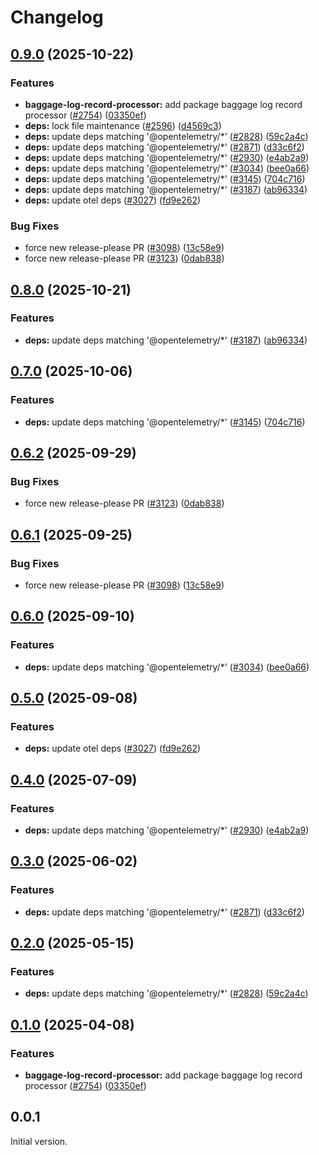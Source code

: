 <!-- markdownlint-disable MD007 MD034 -->
# Changelog

## [0.9.0](https://github.com/haruelrovix/opentelemetry-js-contrib/compare/baggage-log-record-processor-v0.8.0...baggage-log-record-processor-v0.9.0) (2025-10-22)


### Features

* **baggage-log-record-processor:** add package baggage log record processor ([#2754](https://github.com/haruelrovix/opentelemetry-js-contrib/issues/2754)) ([03350ef](https://github.com/haruelrovix/opentelemetry-js-contrib/commit/03350efea65a9c13dcb32d01fc9d41b008723152))
* **deps:** lock file maintenance ([#2596](https://github.com/haruelrovix/opentelemetry-js-contrib/issues/2596)) ([d4569c3](https://github.com/haruelrovix/opentelemetry-js-contrib/commit/d4569c315161a6ad6ce1a3e428262fdcc5ed8e4d))
* **deps:** update deps matching '@opentelemetry/*' ([#2828](https://github.com/haruelrovix/opentelemetry-js-contrib/issues/2828)) ([59c2a4c](https://github.com/haruelrovix/opentelemetry-js-contrib/commit/59c2a4c002992518da2d91b4ceb24f8479ad2346))
* **deps:** update deps matching '@opentelemetry/*' ([#2871](https://github.com/haruelrovix/opentelemetry-js-contrib/issues/2871)) ([d33c6f2](https://github.com/haruelrovix/opentelemetry-js-contrib/commit/d33c6f232a3c5673e618fa62692d2d3bbfe4c0fc))
* **deps:** update deps matching '@opentelemetry/*' ([#2930](https://github.com/haruelrovix/opentelemetry-js-contrib/issues/2930)) ([e4ab2a9](https://github.com/haruelrovix/opentelemetry-js-contrib/commit/e4ab2a932084016f9750bd09d3f9a469c44628ea))
* **deps:** update deps matching '@opentelemetry/*' ([#3034](https://github.com/haruelrovix/opentelemetry-js-contrib/issues/3034)) ([bee0a66](https://github.com/haruelrovix/opentelemetry-js-contrib/commit/bee0a66ef825145fb1a9b172c3468ccf0c97a820))
* **deps:** update deps matching '@opentelemetry/*' ([#3145](https://github.com/haruelrovix/opentelemetry-js-contrib/issues/3145)) ([704c716](https://github.com/haruelrovix/opentelemetry-js-contrib/commit/704c7161f782590d7b644ab607b5f9c29cdfd63f))
* **deps:** update deps matching '@opentelemetry/*' ([#3187](https://github.com/haruelrovix/opentelemetry-js-contrib/issues/3187)) ([ab96334](https://github.com/haruelrovix/opentelemetry-js-contrib/commit/ab9633455794de79964e60775c804791d19259bc))
* **deps:** update otel deps ([#3027](https://github.com/haruelrovix/opentelemetry-js-contrib/issues/3027)) ([fd9e262](https://github.com/haruelrovix/opentelemetry-js-contrib/commit/fd9e262fabf4e8fd8e246b8967892fa26442968a))


### Bug Fixes

* force new release-please PR ([#3098](https://github.com/haruelrovix/opentelemetry-js-contrib/issues/3098)) ([13c58e9](https://github.com/haruelrovix/opentelemetry-js-contrib/commit/13c58e9ad77b266a03e34ffd4b61ab18c86f9d73))
* force new release-please PR ([#3123](https://github.com/haruelrovix/opentelemetry-js-contrib/issues/3123)) ([0dab838](https://github.com/haruelrovix/opentelemetry-js-contrib/commit/0dab8383b5349e21a968fe2cedd8a6e2243f86d0))

## [0.8.0](https://github.com/open-telemetry/opentelemetry-js-contrib/compare/baggage-log-record-processor-v0.7.0...baggage-log-record-processor-v0.8.0) (2025-10-21)


### Features

* **deps:** update deps matching '@opentelemetry/*' ([#3187](https://github.com/open-telemetry/opentelemetry-js-contrib/issues/3187)) ([ab96334](https://github.com/open-telemetry/opentelemetry-js-contrib/commit/ab9633455794de79964e60775c804791d19259bc))

## [0.7.0](https://github.com/open-telemetry/opentelemetry-js-contrib/compare/baggage-log-record-processor-v0.6.2...baggage-log-record-processor-v0.7.0) (2025-10-06)


### Features

* **deps:** update deps matching '@opentelemetry/*' ([#3145](https://github.com/open-telemetry/opentelemetry-js-contrib/issues/3145)) ([704c716](https://github.com/open-telemetry/opentelemetry-js-contrib/commit/704c7161f782590d7b644ab607b5f9c29cdfd63f))

## [0.6.2](https://github.com/open-telemetry/opentelemetry-js-contrib/compare/baggage-log-record-processor-v0.6.1...baggage-log-record-processor-v0.6.2) (2025-09-29)


### Bug Fixes

* force new release-please PR ([#3123](https://github.com/open-telemetry/opentelemetry-js-contrib/issues/3123)) ([0dab838](https://github.com/open-telemetry/opentelemetry-js-contrib/commit/0dab8383b5349e21a968fe2cedd8a6e2243f86d0))

## [0.6.1](https://github.com/open-telemetry/opentelemetry-js-contrib/compare/baggage-log-record-processor-v0.6.0...baggage-log-record-processor-v0.6.1) (2025-09-25)


### Bug Fixes

* force new release-please PR ([#3098](https://github.com/open-telemetry/opentelemetry-js-contrib/issues/3098)) ([13c58e9](https://github.com/open-telemetry/opentelemetry-js-contrib/commit/13c58e9ad77b266a03e34ffd4b61ab18c86f9d73))

## [0.6.0](https://github.com/open-telemetry/opentelemetry-js-contrib/compare/baggage-log-record-processor-v0.5.0...baggage-log-record-processor-v0.6.0) (2025-09-10)


### Features

* **deps:** update deps matching '@opentelemetry/*' ([#3034](https://github.com/open-telemetry/opentelemetry-js-contrib/issues/3034)) ([bee0a66](https://github.com/open-telemetry/opentelemetry-js-contrib/commit/bee0a66ef825145fb1a9b172c3468ccf0c97a820))

## [0.5.0](https://github.com/open-telemetry/opentelemetry-js-contrib/compare/baggage-log-record-processor-v0.4.0...baggage-log-record-processor-v0.5.0) (2025-09-08)


### Features

* **deps:** update otel deps ([#3027](https://github.com/open-telemetry/opentelemetry-js-contrib/issues/3027)) ([fd9e262](https://github.com/open-telemetry/opentelemetry-js-contrib/commit/fd9e262fabf4e8fd8e246b8967892fa26442968a))

## [0.4.0](https://github.com/open-telemetry/opentelemetry-js-contrib/compare/baggage-log-record-processor-v0.3.0...baggage-log-record-processor-v0.4.0) (2025-07-09)


### Features

* **deps:** update deps matching '@opentelemetry/*' ([#2930](https://github.com/open-telemetry/opentelemetry-js-contrib/issues/2930)) ([e4ab2a9](https://github.com/open-telemetry/opentelemetry-js-contrib/commit/e4ab2a932084016f9750bd09d3f9a469c44628ea))

## [0.3.0](https://github.com/open-telemetry/opentelemetry-js-contrib/compare/baggage-log-record-processor-v0.2.0...baggage-log-record-processor-v0.3.0) (2025-06-02)


### Features

* **deps:** update deps matching '@opentelemetry/*' ([#2871](https://github.com/open-telemetry/opentelemetry-js-contrib/issues/2871)) ([d33c6f2](https://github.com/open-telemetry/opentelemetry-js-contrib/commit/d33c6f232a3c5673e618fa62692d2d3bbfe4c0fc))

## [0.2.0](https://github.com/open-telemetry/opentelemetry-js-contrib/compare/baggage-log-record-processor-v0.1.0...baggage-log-record-processor-v0.2.0) (2025-05-15)


### Features

* **deps:** update deps matching '@opentelemetry/*' ([#2828](https://github.com/open-telemetry/opentelemetry-js-contrib/issues/2828)) ([59c2a4c](https://github.com/open-telemetry/opentelemetry-js-contrib/commit/59c2a4c002992518da2d91b4ceb24f8479ad2346))

## [0.1.0](https://github.com/open-telemetry/opentelemetry-js-contrib/compare/baggage-log-record-processor-v0.0.1...baggage-log-record-processor-v0.1.0) (2025-04-08)


### Features

* **baggage-log-record-processor:** add package baggage log record processor ([#2754](https://github.com/open-telemetry/opentelemetry-js-contrib/issues/2754)) ([03350ef](https://github.com/open-telemetry/opentelemetry-js-contrib/commit/03350efea65a9c13dcb32d01fc9d41b008723152))

## 0.0.1

Initial version.
